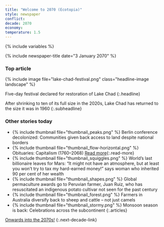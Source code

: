 ```yaml
---
title: "Welcome to 2070 (Ecotopia)"
style: newspaper
conflict: 
decade: 2070
economy: 
temperature: 1.5
---
```


{% include variables %}

{% include newspaper-title date="3 January 2070" %}

### Top article

{% include image file="lake-chad-festival.png" class="headline-image landscape" %}

Five-day festival declared for restoration of Lake Chad
{:.headline}

After shrinking to ten of its full size in the 2020s, Lake Chad has returned to the size it was in 1960
{:.subheadline}

### Other stories today

- {% include thumbnail file="thumbnail_peaks.png" %} Berlin conference decolonized: Communities given back access to land despite national borders
- {% include thumbnail file="thumbnail_flow-horizontal.png" %} Obituaries: Capitalism (1760–2068) [Read more](story_obituary-for-capitalism.html){:.read-more}
- {% include thumbnail file="thumbnail_squiggles.png" %} World’s last billionaire leaves for Mars: “It might not have an atmosphere, but at least you won’t try to tax my hard-earned money!” says woman who inherited 90 per cent of her wealth
- {% include thumbnail file="thumbnail_shapes.png" %} Global permaculture awards go to Peruvian farmer, Juan Ruiz, who has resuscitated an indigenous potato cultivar not seen for the past century
- {% include thumbnail file="thumbnail_forest.png" %} Farmers in Australia diversify back to sheep and cattle – not just camels
- {% include thumbnail file="thumbnail_stormy.png" %} Monsoon season is back: Celebrations across the subcontinent
{:.articles}

[Onwards into the 2070s!](chapter_birth-rates-plunge.html)
{:.next-decade-link}

